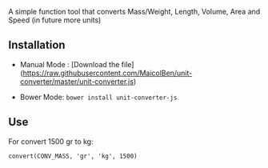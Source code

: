 A simple function tool that converts Mass/Weight, Length, Volume, Area and Speed (in future more units)

## Installation

* Manual Mode : [Download the file] (https://raw.githubusercontent.com/MaicolBen/unit-converter/master/unit-converter.js)

* Bower Mode: ```bower install unit-converter-js```

## Use

For convert 1500 gr to kg:
```
convert(CONV_MASS, 'gr', 'kg', 1500)
```
